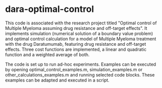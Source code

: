 # dara-optimal-control

This code is associated with the research project titled "Optimal control of Multiple Myeloma assuming drug resistance and off-target effects". It implements simulation (numerical solution of a boundary value problem) and optimal control calculation for a model of Multiple Myeloma treatment with the drug Daratumumab, featuring drug resistance and off-target effects. Three cost functions are implemented, a linear and quadratic function and a weighted average of both.

The code is set up to run ad-hoc experiments. Examples can be executed by opening optimal_control_examples.m, simulation_examples.m or other_calculations_examples.m and running selected code blocks. These examples can be adapted and executed in a script.
